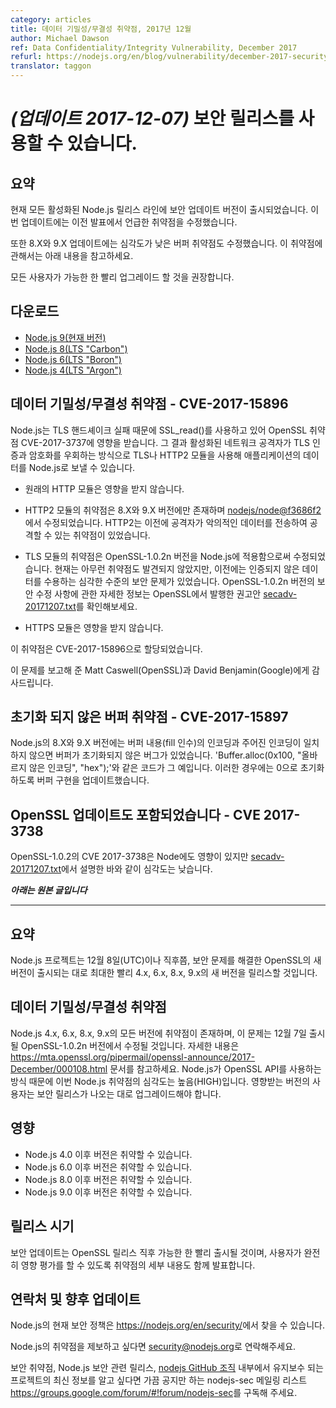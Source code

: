 ```yaml
---
category: articles
title: 데이터 기밀성/무결성 취약점, 2017년 12월
author: Michael Dawson
ref: Data Confidentiality/Integrity Vulnerability, December 2017
refurl: https://nodejs.org/en/blog/vulnerability/december-2017-security-releases
translator: taggon
---
```

<!--
# _(Update 7-December-2017)_ Security releases available
-->
# _(업데이트 2017-12-07)_ 보안 릴리스를 사용할 수 있습니다.

<!--
## Summary

Updates are now available for all active Node.js release lines. These include the fix for the vulnerability identified in the initial announcement.

In addition the updates for 8.X and 9.X include a fix for a low severity buffer vulnerability as describe below.

We recommend that all users upgrade as soon as possible.
-->
## 요약

현재 모든 활성화된 Node.js 릴리스 라인에 보안 업데이트 버전이 출시되었습니다. 이번 업데이트에는 이전 발표에서 언급한 취약점을 수정했습니다.

또한 8.X와 9.X 업데이트에는 심각도가 낮은 버퍼 취약점도 수정했습니다. 이 취약점에 관해서는 아래 내용을 참고하세요.

모든 사용자가 가능한 한 빨리 업그레이드 할 것을 권장합니다.

<!--
## Downloads
* [Node.js 9 (Current)](https://nodejs.org/en/blog/release/v9.2.1)
* [Node.js 8 (LTS "Carbon")](https://nodejs.org/en/blog/release/v8.9.3)
* [Node.js 6 (LTS "Boron")](https://nodejs.org/en/blog/release/v6.12.2)
* [Node.js 4 (LTS "Argon")](https://nodejs.org/en/blog/release/v4.8.7)
-->
## 다운로드
* [Node.js 9(현재 버전)](https://nodejs.github.io/nodejs-ko/articles/2017/12/08/releaes-v9.2.1)
* [Node.js 8(LTS "Carbon")](https://nodejs.github.io/nodejs-ko/articles/2017/12/08/release-v8.9.3)
* [Node.js 6(LTS "Boron")](https://nodejs.github.io/nodejs-ko/articles/2017/12/08/release-v6.12.2)
* [Node.js 4(LTS "Argon")](https://nodejs.github.io/nodejs-ko/articles/2017/12/08/release-v4.8.7)

<!--
## Data Confidentiality/Integrity Vulnerability - CVE-2017-15896

Node.js was affected by OpenSSL vulnerability CVE-2017-3737 in regards to the use of SSL_read() due to TLS handshake failure. The result was that an active network attacker could send application data to Node.js using the TLS or HTTP2 modules in a way that bypassed TLS authentication and encryption.
-->
## 데이터 기밀성/무결성 취약점 - CVE-2017-15896

Node.js는 TLS 핸드셰이크 실패 때문에 SSL_read()를 사용하고 있어 OpenSSL 취약점 CVE-2017-3737에 영향을 받습니다. 그 결과 활성화된 네트워크 공격자가 TLS 인증과 암호화를 우회하는 방식으로 TLS나 HTTP2 모듈을 사용해 애플리케이션의 데이터를 Node.js로 보낼 수 있습니다.

<!--
* The original HTTP module was not affected.
-->
* 원래의 HTTP 모듈은 영향을 받지 않습니다.

<!--
* The vulnerability in the HTTP2 module (which only existing in the 8.X and 9.X lines) was fixed through [nodejs/node@f3686f2](https://github.com/nodejs/node/commit/f3686f2a4dc017d998a057f7fa6107e36a721641). HTTP2 was previously exploitable through the submission of malicious data by an attacker.
-->
* HTTP2 모듈의 취약점은 8.X와 9.X 버전에만 존재하며 [nodejs/node@f3686f2](https://github.com/nodejs/node/commit/f3686f2a4dc017d998a057f7fa6107e36a721641)에서 수정되었습니다. HTTP2는 이전에 공격자가 악의적인 데이터를 전송하여 공격할 수 있는 취약점이 있었습니다.

<!--
* The vulnerability in the TLS module was fixed by incorporating OpenSSL-1.0.2n into Node.js. We are not currently aware of any exploits but it was previously at a severe security risk of accepting unauthenticated data. See this advisory from OpenSSL for more details on the fixes in OpenSSL-1.0.2n [secadv-20171207.txt](https://www.openssl.org/news/secadv/20171207.txt).
-->
* TLS 모듈의 취약점은 OpenSSL-1.0.2n 버전을 Node.js에 적용함으로써 수정되었습니다. 현재는 아무런 취약점도 발견되지 않았지만, 이전에는 인증되지 않은 데이터를 수용하는 심각한 수준의 보안 문제가 있었습니다. OpenSSL-1.0.2n 버전의 보안 수정 사항에 관한 자세한 정보는 OpenSSL에서 발행한 권고안 [secadv-20171207.txt](https://www.openssl.org/news/secadv/20171207.txt)를 확인해보세요.

<!--
* The HTTPS module was not affected.

This vulnerability has been assigned CVE-2017-15896.

We would like to thank Matt Caswell (OpenSSL) and David Benjamin (Google) for reporting this.
-->
* HTTPS 모듈은 영향을 받지 않습니다.

이 취약점은 CVE-2017-15896으로 할당되었습니다.

이 문제를 보고해 준 Matt Caswell(OpenSSL)과 David Benjamin(Google)에게 감사드립니다.

<!--
## Uninitialized buffer vulnerability - CVE-2017-15897

Node.js had a bug in versions 8.X and 9.X which caused buffers to not be initialized when the encoding for the fill value did not match the encoding specified. For example, 'Buffer.alloc(0x100, "This is not correctly encoded", "hex");' The buffer implementation was updated such that the buffer will be initialized to all zeros in these cases.

Versions 4.X and 6.X were **not** vulnerable.

The severity of this information disclosure vulnerability was low (due to the combination of coding errors that need to have been made in order to make it exploitable) and it has been assigned CVE-2017-15897.
-->
## 초기화 되지 않은 버퍼 취약점 - CVE-2017-15897

Node.js의 8.X와 9.X 버전에는 버퍼 내용(fill 인수)의 인코딩과 주어진 인코딩이 일치하지 않으면 버퍼가 초기화되지 않은 버그가 있었습니다. 'Buffer.alloc(0x100, "올바르지 않은 인코딩", "hex");'와 같은 코드가 그 예입니다. 이러한 경우에는 0으로 초기화하도록 버퍼 구현을 업데이트했습니다.

<!--
## Also included in OpenSSL update - CVE 2017-3738

Note that CVE 2017-3738 of OpenSSL-1.0.2 affected Node but it was low severity as described in [secadv-20171207.txt](https://www.openssl.org/news/secadv/20171207.txt).
-->
## OpenSSL 업데이트도 포함되었습니다 - CVE 2017-3738

OpenSSL-1.0.2의 CVE 2017-3738은 Node에도 영향이 있지만 [secadv-20171207.txt](https://www.openssl.org/news/secadv/20171207.txt)에서 설명한 바와 같이 심각도는 낮습니다.

<!--
***Original post is included below***
-->
***아래는 원본 글입니다***

------------------------------------

<!--
## Summary
The Node.js project will be releasing new versions of 4.x, 6.x, 8.x and 9.x as soon as possible after the OpenSSL release, on or soon after December 8th UTC, to incorporate a security fix.
-->
## 요약

Node.js 프로젝트는 12월 8일(UTC)이나 직후쯤, 보안 문제를 해결한 OpenSSL의 새 버전이 출시되는 대로 최대한 빨리 4.x, 6.x, 8.x, 9.x의 새 버전을 릴리스할 것입니다.

<!--
## Data Confidentiality/Integrity Vulnerability

All versions of 4.x, 6.x, 8.x and 9.x are vulnerable to an issue to be fixed in the forthcoming OpenSSL-1.0.2n released on Dec 7, see https://mta.openssl.org/pipermail/openssl-announce/2017-December/000108.html for more details. The severity of this vulnerability of Node.js is HIGH (due to the way Node.js uses the OpenSSL APIs) and users of the affected versions should plan to upgrade when a fix is made available.
-->
## 데이터 기밀성/무결성 취약점

Node.js 4.x, 6.x, 8.x, 9.x의 모든 버전에 취약점이 존재하며, 이 문제는 12월 7일 출시될 OpenSSL-1.0.2n 버전에서 수정될 것입니다. 자세한 내용은 https://mta.openssl.org/pipermail/openssl-announce/2017-December/000108.html 문서를 참고하세요. Node.js가 OpenSSL API를 사용하는 방식 때문에 이번 Node.js 취약점의 심각도는 높음(HIGH)입니다. 영향받는 버전의 사용자는 보안 릴리스가 나오는 대로 업그레이드해야 합니다.

<!--
## Impact

* Versions 4.0 and later of Node.js are vulnerable
* Versions 6.0 and later of Node.js are vulnerable
* Versions 8.0 and later of Node.js are vulnerable
* Versions 9.0 and later of Node.js are vulnerable
-->
## 영향

* Node.js 4.0 이후 버전은 취약할 수 있습니다.
* Node.js 6.0 이후 버전은 취약할 수 있습니다.
* Node.js 8.0 이후 버전은 취약할 수 있습니다.
* Node.js 9.0 이후 버전은 취약할 수 있습니다.

<!--
## Release timing
Releases will be available as soon as possible after the OpenSSL release, along with disclosure of the details for the vulnerability in order to allow for complete impact assessment by users.
-->
## 릴리스 시기

보안 업데이트는 OpenSSL 릴리스 직후 가능한 한 빨리 출시될 것이며, 사용자가 완전히 영향 평가를 할 수 있도록 취약점의 세부 내용도 함께 발표합니다.

<!--
## Contact and future updates

The current Node.js security policy can be found at https://nodejs.org/en/security/.

Please contact security@nodejs.org if you wish to report a vulnerability in Node.js.

Subscribe to the low-volume announcement-only nodejs-sec mailing list at https://groups.google.com/forum/#!forum/nodejs-sec to stay up to date on security vulnerabilities and security-related releases of Node.js and the projects maintained in the [nodejs GitHub organisation](https://github.com/nodejs/).
-->
## 연락처 및 향후 업데이트

Node.js의 현재 보안 정책은 <https://nodejs.org/en/security/>에서 찾을 수 있습니다.

Node.js의 취약점을 제보하고 싶다면 <security@nodejs.org>로 연락해주세요.

보안 취약점, Node.js 보안 관련 릴리스, [nodejs GitHub 조직](https://github.com/nodejs/) 내부에서 유지보수 되는 프로젝트의 최신 정보를 알고 싶다면 가끔 공지만 하는 nodejs-sec 메일링 리스트 <https://groups.google.com/forum/#!forum/nodejs-sec>를 구독해 주세요.

